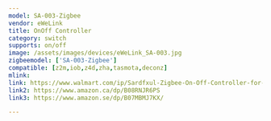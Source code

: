 ```yaml
---
model: SA-003-Zigbee
vendor: eWeLink
title: OnOff Controller
category: switch
supports: on/off
image: /assets/images/devices/eWeLink_SA-003.jpg
zigbeemodel: ['SA-003-Zigbee']
compatible: [z2m,iob,z4d,zha,tasmota,deconz]
mlink: 
link: https://www.walmart.com/ip/Sardfxul-Zigbee-On-Off-Controller-for-Smart-Switch-APP-Remote-Control-for-Smart-Home-Modu/1590086751
link2: https://www.amazon.ca/dp/B08RNJR6PS
link3: https://www.amazon.se/dp/B07MBMJ7KX/

---
```


